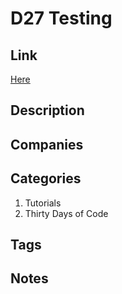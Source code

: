 # D27 Testing

## Link

[Here](https://www.hackerrank.com/challenges/30-testing)

## Description

## Companies

## Categories

1. Tutorials
1. Thirty Days of Code

## Tags

## Notes